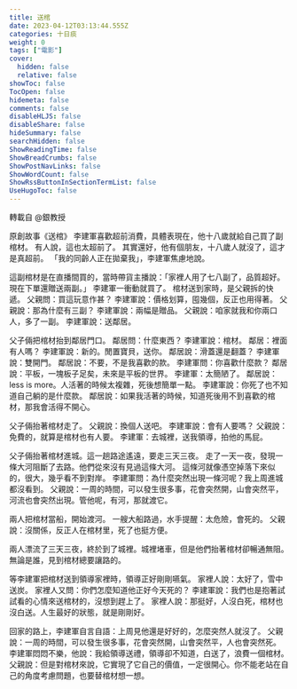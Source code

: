 ```yaml
---
title: 送棺
date: 2023-04-12T03:13:44.555Z
categories: 十日痰
weight: 0
tags: ["電影"]
cover:
  hidden: false
  relative: false
showToc: false
TocOpen: false
hidemeta: false
comments: false
disableHLJS: false
disableShare: false
hideSummary: false
searchHidden: false
ShowReadingTime: false
ShowBreadCrumbs: false
ShowPostNavLinks: false
ShowWordCount: false
ShowRssButtonInSectionTermList: false
UseHugoToc: false
---
```


轉載自 @銀教授

原創故事《送棺》
李建軍喜歡超前消費，具體表現在，他十八歲就給自己買了副棺材。
有人說，這也太超前了。
其實還好，他有個朋友，十八歲人就沒了，這才是真超前。
「我的同齡人正在拋棄我」，李建軍焦慮地說。

這副棺材是在直播間買的，當時帶貨主播說：「家裡人用了七八副了，品質超好。現在下單還贈送兩副。」
李建軍一衝動就買了。
棺材送到家時，是父親拆的快遞。
父親問：買這玩意作甚？
李建軍說：價格划算，囤幾個，反正也用得著。
父親說：那為什麼有三副？
李建軍說：兩幅是贈品。
父親說：咱家就我和你兩口人，多了一副。
李建軍說：送鄰居。

父子倆把棺材抬到鄰居門口。
鄰居問：什麼東西？
李建軍說：棺材。
鄰居：裡面有人嗎？
李建軍說：新的。閒置寶貝，送你。
鄰居說：滑蓋還是翻蓋？
李建軍說：雙開門。
鄰居說：不要，不是我喜歡的款。
李建軍問：你喜歡什麼款？
鄰居說：平板，一塊板子足矣，未來是平板的世界。
李建軍：太簡陋了。
鄰居說：less is more。人活著的時候太複雜，死後想簡單一點。
李建軍說：你死了也不知道自己躺的是什麼款。
鄰居說：如果我活著的時候，知道死後用不到喜歡的棺材，那我會活得不開心。

父子倆抬著棺材走了。
父親說：換個人送吧。
李建軍說：會有人要嗎？
父親說：免費的，就算是棺材也有人要。
李建軍：去城裡，送我領導，拍他的馬屁。

父子倆抬著棺材進城。這一趟路途遙遠，要走三天三夜。
走了一天一夜，發現一條大河阻斷了去路。他們從來沒有見過這條大河。
這條河就像憑空掉落下來似的，很大，幾乎看不到對岸。
李建軍問：為什麼突然出現一條河呢？我上周進城都沒看到。
父親說：一周的時間，可以發生很多事，花會突然開，山會突然平，河流也會突然出現。管他呢，有河，那就渡它。

兩人把棺材當船，開始渡河。
一艘大船路過，水手提醒：太危險，會死的。
父親說：沒關係，反正人在棺材里，死了也挺方便。

兩人漂流了三天三夜，終於到了城裡。城裡堵車，但是他們抬著棺材卻暢通無阻。
無論是誰，見到棺材總要讓路的。

等李建軍把棺材送到領導家裡時，領導正好剛剛嚥氣。
家裡人說：太好了，雪中送炭。
家裡人又問：你們怎麼知道他正好今天死的？
李建軍說：我們也是抱著試試看的心情來送棺材的，沒想到趕上了。
家裡人說：那挺好，人沒白死，棺材也沒白送。人生最好的狀態，就是剛剛好。

回家的路上，李建軍自言自語：上周見他還是好好的，怎麼突然人就沒了。
父親說：一周的時間，可以發生很多事，花會突然開，山會突然平，人也會突然死。
李建軍悶悶不樂，他說：我給領導送禮，領導卻不知道，白送了，浪費一個棺材。
父親說：但是對棺材來說，它實現了它自己的價值，一定很開心。你不能老站在自己的角度考慮問題，也要替棺材想一想。
